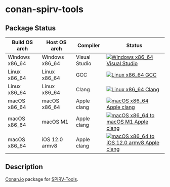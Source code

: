 # conan-spirv-tools

## Package Status

| Build OS arch | Host OS arch | Compiler | Status |
|---------------|--------------|----------|--------|
| Windows x86_64 | Windows x86_64 | Visual Studio | [![Windows x86_64 Visual Studio](https://github.com/SpaceIm/conan-spirv-tools/actions/workflows/windows-x86_64-msvc.yml/badge.svg?branch=testing%2F2021.2)](https://github.com/SpaceIm/conan-spirv-tools/actions/workflows/windows-x86_64-msvc.yml?query=branch%3Atesting%2F2021.2) |
| Linux x86_64 | Linux x86_64 | GCC | [![Linux x86_64 GCC](https://github.com/SpaceIm/conan-spirv-tools/actions/workflows/linux-x86_64-gcc.yml/badge.svg?branch=testing%2F2021.2)](https://github.com/SpaceIm/conan-spirv-tools/actions/workflows/linux-x86_64-gcc.yml?query=branch%3Atesting%2F2021.2) |
| Linux x86_64 | Linux x86_64 | Clang | [![Linux x86_64 Clang](https://github.com/SpaceIm/conan-spirv-tools/actions/workflows/linux-x86_64-clang.yml/badge.svg?branch=testing%2F2021.2)](https://github.com/SpaceIm/conan-spirv-tools/actions/workflows/linux-x86_64-clang.yml?query=branch%3Atesting%2F2021.2) |
| macOS x86_64 | macOS x86_64 | Apple clang | [![macOS x86_64 Apple clang](https://github.com/SpaceIm/conan-spirv-tools/actions/workflows/macos-x86_64-appleclang.yml/badge.svg?branch=testing%2F2021.2)](https://github.com/SpaceIm/conan-spirv-tools/actions/workflows/macos-x86_64-appleclang.yml?query=branch%3Atesting%2F2021.2) |
| macOS x86_64 | macOS M1 | Apple clang | [![macOS x86_64 to macOS M1 Apple clang](https://github.com/SpaceIm/conan-spirv-tools/actions/workflows/macos-x86_64-macos-m1-appleclang.yml/badge.svg?branch=testing%2F2021.2)](https://github.com/SpaceIm/conan-spirv-tools/actions/workflows/macos-x86_64-macos-m1-appleclang.yml?query=branch%3Atesting%2F2021.2) |
| macOS x86_64 | iOS 12.0 armv8 | Apple clang | [![macOS x86_64 to iOS 12.0 armv8 Apple clang](https://github.com/SpaceIm/conan-spirv-tools/actions/workflows/macos-x86_64-ios12.0-armv8-appleclang.yml/badge.svg?branch=testing%2F2021.2)](https://github.com/SpaceIm/conan-spirv-tools/actions/workflows/macos-x86_64-ios12.0-armv8-appleclang.yml?query=branch%3Atesting%2F2021.2) |

## Description

[Conan.io](https://conan.io) package for [SPIRV-Tools](https://github.com/KhronosGroup/SPIRV-Tools).
